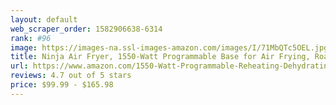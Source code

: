 ```yaml
---
layout: default 
﻿web_scraper_order: 1582906638-6314
rank: #96
image: https://images-na.ssl-images-amazon.com/images/I/71MbQTc5OEL.jpg
title: Ninja Air Fryer, 1550-Watt Programmable Base for Air Frying, Roasting, Reheating & Dehydrating…
url: https://www.amazon.com/1550-Watt-Programmable-Reheating-Dehydrating-AF101/dp/B07FDJMC9Q/ref=zg_mw_home-garden_96?_encoding=UTF8&psc=1&refRID=VNAFRWV2J3PCK3AH2E7B
reviews: 4.7 out of 5 stars
price: $99.99 - $165.98
---
```

